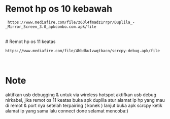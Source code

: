 # Remot hp os 10 kebawah
<pre><code> https://www.mediafire.com/file/z63l4fmadz1rrpr/Duplila_-_Mirror_Screen_3.0_apkcombo.com.apk/file</code></pre>
<br>
# Remot hp os 11 keatas
<pre><code>https://www.mediafire.com/file/4hbdku1vwqtbacn/scrcpy-debug.apk/file</code></pre>
<br>

# Note 
aktifkan usb debugging & untuk via wireless hotspot aktifkan usb debug nirkabel, jika remot os 11 keatas buka apk duplila atur alamat ip hp yang mau di remot & port nya setelah terpairing ( konek ) lanjut buka apk scrcpy ketik alamat ip yang sama lalu connect done selamat mencoba:)
